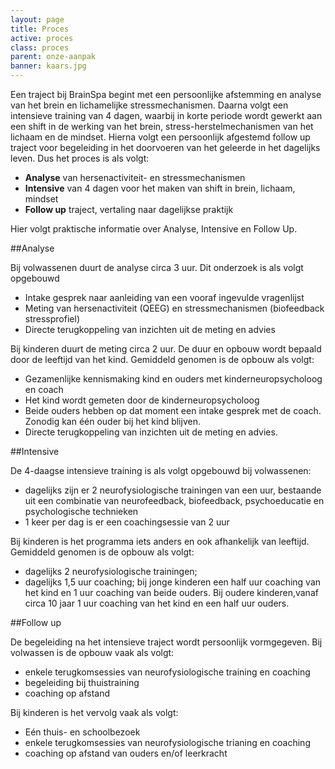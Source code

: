 ```yaml
---
layout: page
title: Proces
active: proces
class: proces
parent: onze-aanpak
banner: kaars.jpg
---
```

Een traject bij BrainSpa begint met een persoonlijke afstemming en analyse van het brein en lichamelijke stressmechanismen. Daarna volgt een intensieve training van 4 dagen, waarbij in korte periode wordt gewerkt aan een shift in de werking van het brein, stress-herstelmechanismen van het lichaam en de mindset. Hierna volgt een persoonlijk afgestemd follow up traject voor begeleiding in het doorvoeren van het geleerde in het dagelijks leven. Dus het proces is als volgt:

* **Analyse** van hersenactiviteit- en stressmechanismen
* **Intensive** van 4 dagen voor het maken van shift in brein, lichaam, mindset
* **Follow up** traject, vertaling naar dagelijkse praktijk

Hier volgt praktische informatie over Analyse, Intensive en Follow Up.

##Analyse

Bij volwassenen duurt de analyse circa 3 uur. Dit onderzoek is als volgt opgebouwd

* Intake gesprek naar aanleiding van een vooraf ingevulde vragenlijst
* Meting van hersenactiviteit (QEEG) en stressmechanismen (biofeedback stressprofiel)
* Directe terugkoppeling van inzichten uit de meting en advies

Bij kinderen duurt de meting circa 2 uur. De duur en opbouw wordt bepaald door de leeftijd van het kind. Gemiddeld genomen is de opbouw als volgt:

* Gezamenlijke kennismaking kind en ouders met kinderneuropsycholoog en coach
* Het kind wordt  gemeten door de kinderneuropsycholoog
* Beide ouders hebben op dat moment een intake gesprek met de coach. Zonodig kan één ouder bij het kind blijven.
* Directe terugkoppeling van inzichten uit de meting en advies.

##Intensive

De 4-daagse intensieve training is als volgt opgebouwd bij volwassenen:

* dagelijks zijn er 2 neurofysiologische trainingen van een uur, bestaande uit een combinatie van neurofeedback, biofeedback, psychoeducatie en psychologische technieken
* 1 keer per dag is er een coachingsessie van 2 uur

Bij kinderen is het programma iets anders en ook afhankelijk van leeftijd. Gemiddeld genomen is de opbouw als volgt:

* dagelijks 2 neurofysiologische trainingen;
* dagelijks 1,5 uur coaching; bij jonge kinderen een half uur coaching van het kind  en 1 uur coaching van beide ouders. Bij oudere kinderen,vanaf circa 10 jaar 1 uur coaching van het kind en een half uur ouders.

##Follow up

De begeleiding na het intensieve traject wordt persoonlijk vormgegeven. Bij volwassen is de opbouw vaak als volgt:

* enkele terugkomsessies van neurofysiologische training en coaching
* begeleiding bij thuistraining
* coaching op afstand

Bij kinderen is het vervolg vaak als volgt:

* Eén thuis- en schoolbezoek
* enkele terugkomsessies van neurofysiologische trianing en coaching
* coaching op afstand van ouders en/of leerkracht